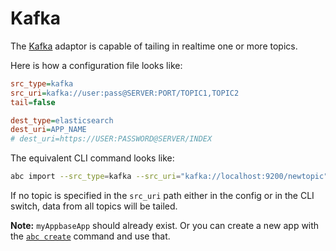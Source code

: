 # Kafka

The [Kafka](https://kafka.apache.org/) adaptor is capable of tailing in realtime one or more topics.

Here is how a configuration file looks like:

```ini
src_type=kafka
src_uri=kafka://user:pass@SERVER:PORT/TOPIC1,TOPIC2
tail=false

dest_type=elasticsearch
dest_uri=APP_NAME
# dest_uri=https://USER:PASSWORD@SERVER/INDEX
```

The equivalent CLI command looks like:

```sh
abc import --src_type=kafka --src_uri="kafka://localhost:9200/newtopic" myAppbaseApp
```

If no topic is specified in the `src_uri` path either in the config or in the CLI switch, data from all topics will be tailed.

**Note:** `myAppbaseApp` should already exist. Or you can create a new app with the [`abc create`](https://github.com/appbaseio/abc/blob/dev/docs/appbase/create.md) command and use that.
